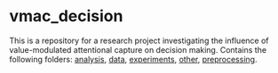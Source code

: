 <!-- README.md is generated from README.Rmd. Please edit that file -->

# vmac_decision

<!-- badges: start -->

<!-- badges: end -->

This is a repository for a research project investigating the influence of value-modulated attentional capture on decision making. Contains the
following folders: [analysis](./analysis), [data](./data),
[experiments](./experiments), [other](./other),
[preprocessing](./preprocessing).
